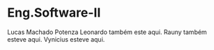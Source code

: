 # Eng.Software-II
Lucas Machado Potenza
Leonardo também este aqui.
Rauny também esteve aqui.
Vynicius esteve aqui.
